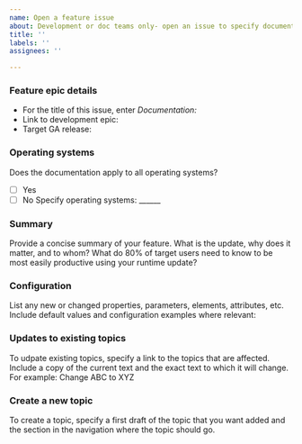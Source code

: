 ```yaml
---
name: Open a feature issue
about: Development or doc teams only- open an issue to specify documentation requirements for an Open Liberty feature epic
title: ''
labels: ''
assignees: ''

---
```


### Feature epic details 

- For the title of this issue, enter _Documentation:<Development epic name>_ 
- Link to development epic:
- Target GA release:

### Operating systems

Does the documentation apply to all operating systems? 
- [ ] Yes  
- [ ] No Specify operating systems: ______

### Summary
Provide a concise summary of your feature. What is the update, why does it matter, and to whom? What do 80% of target users need to know to be most easily productive using your runtime update?



### Configuration
List any new or changed properties, parameters, elements, attributes, etc. Include default values and configuration examples where relevant:



### Updates to existing  topics
To udpate existing topics, specify a link to the topics that are affected.  Include a copy of the current text and the exact text to which it will change. For example: Change ABC to XYZ


### Create a new topic
To create a topic, specify a first draft of the topic that you want added and the section in the navigation where the topic should go.
